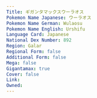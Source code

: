 ```yaml
---
﻿Title: ギガンタマックスウーラオス
Pokemon Name Japanese: ウーラオス
Pokemon Name German: Wulaosu
Pokemon Name English: Urshifu
Language Card: Japanese
National Dex Number: 892
Region: Galar
Regional Form: false
Additional Form: false
Mega: false
Gigantamax: true
Cover: false
Link: 
Owned: 
---
```

